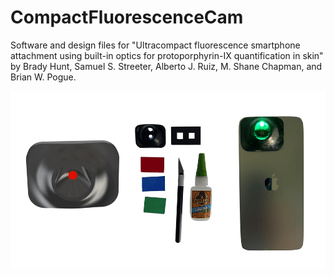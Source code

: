 # CompactFluorescenceCam
Software and design files for "Ultracompact fluorescence smartphone attachment using built-in optics for protoporphyrin-IX quantification in skin" by Brady Hunt, Samuel S. Streeter, Alberto J. Ruiz, M. Shane Chapman, and Brian W. Pogue.

![Attachment Animation](assets/attachment.gif)
